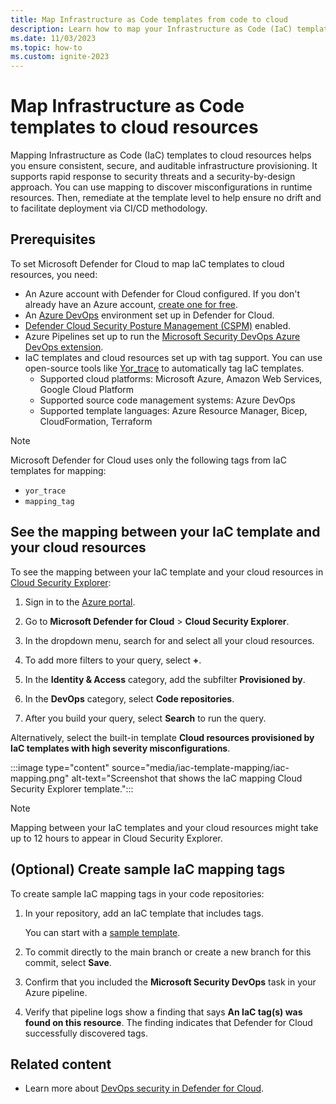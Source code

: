 ```yaml
---
title: Map Infrastructure as Code templates from code to cloud
description: Learn how to map your Infrastructure as Code (IaC) templates to your cloud resources.
ms.date: 11/03/2023
ms.topic: how-to
ms.custom: ignite-2023
---
```


# Map Infrastructure as Code templates to cloud resources

Mapping Infrastructure as Code (IaC) templates to cloud resources helps you ensure consistent, secure, and auditable infrastructure provisioning. It supports rapid response to security threats and a security-by-design approach. You can use mapping to discover misconfigurations in runtime resources. Then, remediate at the template level to help ensure no drift and to facilitate deployment via CI/CD methodology.

## Prerequisites

To set Microsoft Defender for Cloud to map IaC templates to cloud resources, you need:

- An Azure account with Defender for Cloud configured. If you don't already have an Azure account, [create one for free](https://azure.microsoft.com/free/?WT.mc_id=A261C142F).
- An [Azure DevOps](quickstart-onboard-devops.md) environment set up in Defender for Cloud.
- [Defender Cloud Security Posture Management (CSPM)](tutorial-enable-cspm-plan.md) enabled.
- Azure Pipelines set up to run the [Microsoft Security DevOps Azure DevOps extension](azure-devops-extension.yml).
- IaC templates and cloud resources set up with tag support. You can use open-source tools like [Yor_trace](https://github.com/bridgecrewio/yor) to automatically tag IaC templates.
  - Supported cloud platforms: Microsoft Azure, Amazon Web Services, Google Cloud Platform
  - Supported source code management systems: Azure DevOps
  - Supported template languages: Azure Resource Manager, Bicep, CloudFormation, Terraform
  
> [!NOTE]
> Microsoft Defender for Cloud uses only the following tags from IaC templates for mapping:
>
> - `yor_trace`
> - `mapping_tag`

## See the mapping between your IaC template and your cloud resources

To see the mapping between your IaC template and your cloud resources in [Cloud Security Explorer](how-to-manage-cloud-security-explorer.md):

1. Sign in to the [Azure portal](https://portal.azure.com/).

1. Go to **Microsoft Defender for Cloud** > **Cloud Security Explorer**.

1. In the dropdown menu, search for and select all your cloud resources.

1. To add more filters to your query, select **+**.

1. In the **Identity & Access** category, add the subfilter **Provisioned by**.

1. In the **DevOps** category, select **Code repositories**.

1. After you build your query, select **Search** to run the query.

Alternatively, select the built-in template **Cloud resources provisioned by IaC templates with high severity misconfigurations**.

:::image type="content" source="media/iac-template-mapping/iac-mapping.png" alt-text="Screenshot that shows the IaC mapping Cloud Security Explorer template.":::

> [!NOTE]
> Mapping between your IaC templates and your cloud resources might take up to 12 hours to appear in Cloud Security Explorer.

## (Optional) Create sample IaC mapping tags

To create sample IaC mapping tags in your code repositories:

1. In your repository, add an IaC template that includes tags.

   You can start with a [sample template](https://github.com/microsoft/security-devops-azdevops/tree/main/samples/IaCMapping).

1. To commit directly to the main branch or create a new branch for this commit, select **Save**.

1. Confirm that you included the **Microsoft Security DevOps** task in your Azure pipeline.

1. Verify that pipeline logs show a finding that says **An IaC tag(s) was found on this resource**. The finding indicates that Defender for Cloud successfully discovered tags.

## Related content

- Learn more about [DevOps security in Defender for Cloud](defender-for-devops-introduction.md).
